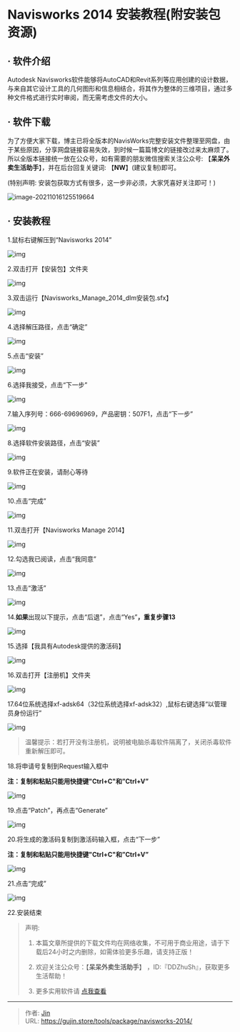 # Navisworks 2014 安装教程(附安装包资源)


## · 软件介绍
Autodesk Navisworks软件能够将AutoCAD和Revit系列等应用创建的设计数据，与来自其它设计工具的几何图形和信息相结合，将其作为整体的三维项目，通过多种文件格式进行实时审阅，而无需考虑文件的大小。

## · 软件下载
为了方便大家下载，博主已将全版本的NavisWorks完整安装文件整理至网盘，由于某些原因，分享网盘链接容易失效，到时候一篇篇博文的链接改过来太麻烦了。所以全版本链接统一放在公众号，如有需要的朋友微信搜索关注公众号: 【**呆呆外卖生活助手**】，并在后台回复关键词: 【**NW**】(建议复制)即可。

(特别声明: 安装包获取方式有很多，这一步非必须，大家凭喜好关注即可！)

![image-20211016125519664](https://img.gujin.store/img/image-20211016125519664.png)

## · 安装教程

1.鼠标右键解压到“Navisworks 2014”

![img](https://img.gujin.store/img/v2-60ffadf05a00fcd09347b008f4287cad_720w.png)

2.双击打开【安装包】文件夹

![img](https://img.gujin.store/img/v2-9b250a2c3f3a75d558026f8025b2f7a7_720w.png)

3.双击运行【Navisworks_Manage_2014_dlm安装包.sfx】

![img](https://img.gujin.store/img/v2-04235a6ebaa43997b5b64cfe1ac37ab8_720w.png)

4.选择解压路径，点击“确定”

![img](https://img.gujin.store/img/v2-94b07c72b5bac1027a11475ea342d637_720w.png)

5.点击“安装”

![img](https://img.gujin.store/img/v2-7d8c2c76acfab72957810946d56daed4_720w.png)

6.选择我接受，点击“下一步”

![img](https://img.gujin.store/img/v2-8106b5152b6cbc8b3891a5cc7aee6720_720w.png)

7.输入序列号：666-69696969，产品密钥：507F1，点击“下一步”

![img](https://img.gujin.store/img/v2-947f800293e1001fec7f2500c14c0572_720w.png)

8.选择软件安装路径，点击“安装”

![img](https://img.gujin.store/img/v2-89986b360819e0d59682ee0d8cecb509_720w.png)

9.软件正在安装，请耐心等待

![img](https://img.gujin.store/img/v2-498c24ee3e0150704da78e051094e007_720w.png)

10.点击“完成”

![img](https://img.gujin.store/img/v2-350ed83dea160fc80a2316dffda834cf_720w.png)

11.双击打开【Navisworks Manage 2014】

![img](https://img.gujin.store/img/v2-641d0b4fc266ec1dd4fbe5ff228d860a_720w.png)

12.勾选我已阅读，点击“我同意”

![img](https://img.gujin.store/img/v2-8c46b56fbd9c4db391f13d092aafc082_720w.png)



13.点击“激活”

![img](https://img.gujin.store/img/v2-872a173f576612f4703af932729dbf02_720w.png)

14.**如果**出现以下提示，点击“后退”，点击“Yes”**，重复步骤13**

![img](https://img.gujin.store/img/v2-ff6f5ca6b59597537e376f83912f698b_720w.png)

15.选择【我具有Autodesk提供的激活码】

![img](https://img.gujin.store/img/v2-ffaafb5f660530b333ec2b52a0a1ee61_720w.png)

16.双击打开【注册机】文件夹

![img](https://img.gujin.store/img/v2-a7c66f07a1f33385191a3bcd6e8d75ff_720w.png)

17.64位系统选择xf-adsk64（32位系统选择xf-adsk32）,鼠标右键选择“以管理员身份运行”

![img](https://img.gujin.store/img/v2-679d2860eee9d18f4faa7ce7c20a8f72_720w.png)

> 温馨提示：若打开没有注册机，说明被电脑杀毒软件隔离了，关闭杀毒软件重新解压即可。

18.将申请号复制到Request输入框中

**注：复制和粘贴只能用快捷键"Ctrl+C"和”Ctrl+V”**

![img](https://img.gujin.store/img/v2-544eb35645bb288d29f4fc67bce7b185_720w.png)

19.点击“Patch”，再点击“Generate”

![img](https://img.gujin.store/img/v2-1dbfeeb31ca3b9488a3bda9d8c5e2d80_720w.png)

20.将生成的激活码复制到激活码输入框，点击“下一步”

**注：复制和粘贴只能用快捷键"Ctrl+C"和”Ctrl+V”**

![img](https://img.gujin.store/img/v2-a63fc0c190d0bc7c812b3ba473cf30ce_720w.png)

21.点击“完成”

![img](https://img.gujin.store/img/v2-1da679e7201e166b7cffc5169ada9436_720w.png)

22.安装结束




> 声明: 
>
> 1. 本篇文章所提供的下载文件均在网络收集，不可用于商业用途，请于下载后24小时之内删除，如需体验更多乐趣，请支持正版！
>
> 2. 欢迎关注公众号：【**呆呆外卖生活助手**】 ，ID:『DDZhuSh』，获取更多生活帮助！
>
> 3. 更多实用软件请  [点我查看](/tools)

---

> 作者: [Jin](https://img.gujin.store/img/favicon.ico)  
> URL: https://gujin.store/tools/package/navisworks-2014/  


